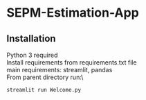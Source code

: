# SEPM-Estimation-App

## Installation

Python 3 required\
Install requirements from requirements.txt file\
main requirements: streamlit, pandas\
From parent directory run:\

```terminal
streamlit run Welcome.py
```
